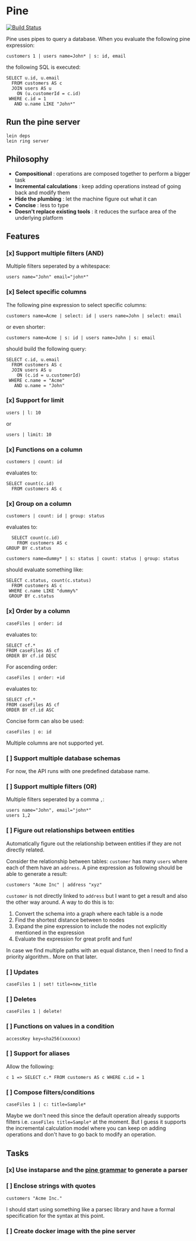 # Pine

[![Build Status](https://travis-ci.org/ahmadnazir/pine.svg?branch=master)](https://travis-ci.org/ahmadnazir/pine)

Pine uses pipes to query a database. When you evaluate the following pine expression:

```
customers 1 | users name=John* | s: id, email
```

the following SQL is executed:

```
SELECT u.id, u.email
  FROM customers AS c
  JOIN users AS u
    ON (u.customerId = c.id)
 WHERE c.id = 1
   AND u.name LIKE "John*"
```

## Run the pine server

```
lein deps
lein ring server
```

## Philosophy

- **Compositional**                  : operations are composed together to perform a bigger task
- **Incremental calculations**       : keep adding operations instead of going back and modify them
- **Hide the plumbing**              : let the machine figure out what it can
- **Concise**                        : less to type
- **Doesn't replace existing tools** : it reduces the surface area of the underlying platform

## Features

### [x] Support multiple filters (AND)

Multiple filters seperated by a whitespace:

```
users name="John" email="john*"
```

### [x] Select specific columns

The following pine expression to select specific columns:
```
customers name=Acme | select: id | users name=John | select: email
```
or even shorter:
```
customers name=Acme | s: id | users name=John | s: email
```
should build the following query:

```
SELECT c.id, u.email
  FROM customers AS c
  JOIN users AS u
    ON (c.id = u.customerId)
 WHERE c.name = "Acme"
   AND u.name = "John"
```

### [x] Support for limit

```
users | l: 10
```

or

```
users | limit: 10
```

### [x] Functions on a column

```
customers | count: id
```

evaluates to:

```
SELECT count(c.id)
  FROM customers AS c
```

### [x] Group on a column

```
customers | count: id | group: status
```

evaluates to:

```
  SELECT count(c.id)
    FROM customers AS c
GROUP BY c.status
```

```
customers name=dummy* | s: status | count: status | group: status
```

should evaluate something like:

```
SELECT c.status, count(c.status)
  FROM customers AS c
 WHERE c.name LIKE "dummy%"
 GROUP BY c.status
```

### [x] Order by a column

```
caseFiles | order: id
```

evaluates to:

```
SELECT cf.*
FROM caseFiles AS cf
ORDER BY cf.id DESC
```

For ascending order:

```
caseFiles | order: +id
```

evaluates to:

```
SELECT cf.*
FROM caseFiles AS cf
ORDER BY cf.id ASC
```

Concise form can also be used:

```
caseFiles | o: id
```

Multiple columns are not supported yet.

### [ ] Support multiple database schemas
For now, the API runs with one predefined database name.

### [ ] Support multiple filters (OR)

Multiple filters seperated by a comma `,`:

```
users name="John", email="john*"
users 1,2
```

### [ ] Figure out relationships between entities

Automatically figure out the relationship between entities if they are not directly related.

Consider the relationship between tables: `customer` has many `users` where each
of them have an `address`. A pine expression as following should be able to
generate a result:

```
customers "Acme Inc" | address "xyz"
```

`customer` is not directly linked to `address` but I want to get a result and also the other way around. A way to do this is to:

1. Convert the schema into a graph where each table is a node
2. Find the shortest distance between to nodes
3. Expand the pine expression to include the nodes not explicitly mentioned in the expression
4. Evaluate the expression for great profit and fun!

In case we find multiple paths with an equal distance, then I need to find a priority algorithm.. More on that later.

### [ ] Updates

```
caseFiles 1 | set! title=new_title
```

### [ ] Deletes

```
caseFiles 1 | delete!
```

### [ ] Functions on values in a condition

```
accessKey key=sha256(xxxxxx)
```

### [ ] Support for aliases

Allow the following:


```
c 1 => SELECT c.* FROM customers AS c WHERE c.id = 1

```

### [ ] Compose filters/conditions

```
caseFiles 1 | c: title=Sample*
```

Maybe we don't need this since the default operation already supports filters
i.e. `caseFiles title=Sample*` at the moment. But I guess it supports the
incremental calculation model where you can keep on adding operations and don't
have to go back to modify an operation.


## Tasks

### [x] Use instaparse and the [pine grammar](src/pine/pine.bnf) to generate a parser
### [ ] Enclose strings with quotes
```
customers "Acme Inc."
```

I should start using something like a parsec library and have a formal specification for the syntax at this point.


### [ ] Create docker image with the pine server
